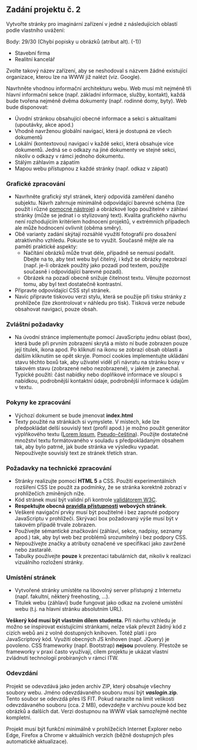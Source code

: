 <h2>Zadání projektu č. 2</h2>
<p>Vytvořte stránky pro imaginární zařízení v jedné z následujících oblastí podle vlastního uvážení:</p>
<p>Body: 29/30 (Chybí popisky u obrázků (atribut alt). (-1))</p>
<ul>
<li>Stavební firma</li>
<li>Realitní kancelář</li>
</ul>

<p>Zvolte takový název zařízení, aby se neshodoval s názvem žádné existující organizace, kterou lze na WWW již nalézt (viz. Google).</p>
<p>Navrhněte vhodnou informační architekturu webu. Web musí mít nejméně tři hlavní informační sekce (např. základní informace, služby, kontakt), každá bude tvořena nejméně dvěma dokumenty (např. rodinné domy, byty). Web bude disponovat:</p>
<ul>
    <li>Úvodní stránkou obsahující obecné informace a sekci s aktualitami
	(upoutávky, akce apod.)</li>
    <li>Vhodně navrženou globální navigací, která je dostupná ze všech dokumentů</li>
    <li>Lokální (kontextovou) navigací v každé sekci, která obsahuje více dokumentů. Jedná se o odkazy na jiné dokumenty ve stejné sekci, nikoliv o odkazy v rámci jednoho dokumentu.</li>
    <li>Stálým záhlavím a zápatím</li>
    <li>Mapou webu přístupnou z každé stránky (např. odkaz v zápatí)</li>
</ul>

<h3>Grafické zpracování</h3>
<ul>
<li>Navrhněte grafický styl stránek, který odpovídá zaměření daného subjektu. Návrh zahrnuje minimálně odpovídající barevné schéma (lze použít i různé <a href="http://wellstyled.com/tools/">pomocné nástroje</a>) a obrázkové logo použitelné v záhlaví stránky (může se jednat i o stylizovaný text). Kvalita grafického návrhu není rozhodujícím kritériem hodnocení projektů, v extrémních případech ale může hodnocení ovlivnit (oběma směry).</li>
<li>Obě varianty zadání skýtají rozsáhlé využití fotografií pro dosažení atraktivního vzhledu. Pokuste se to využít. Současně mějte ale na paměti praktické aspekty:
    <ul>
    <li>Načítání obrázků může trvat déle, případně se nemusí podařit. Dbejte na to, aby text webu byl čitelný, i když se obrázky nezobrazí (např. je-li obrázek použitý jako pozadí pod textem, použijte současně i odpovídající barevné pozadí).</li>
    <li>Obrázek na pozadí obecně snižuje čitelnost textu. Věnujte pozornost tomu, aby byl text dostatečně kontrastní.</li>
    </ul>
</li>
<li>Připravte odpovídající CSS styl stránek.</li>
<li>Navíc připravte tiskovou verzi stylu, která se použije při tisku stránky z prohlížeče (lze zkontrolovat v náhledu pro tisk). Tisková verze nebude obsahovat navigaci, pouze obsah.</li>
</ul>

<h3>Zvláštní požadavky</h3>
<ul>
<li>Na úvodní stránce implementujte pomocí JavaScriptu jednu oblast (box), která bude při prvním zobrazení skrytá a místo ní bude zobrazen pouze její titulek, ikona apod. Po kliknutí na ikonu se zobrazí obsah oblasti a dalším kliknutím se opět skryje. Pomocí cookies implementujte ukládání stavu těchto boxů tak, aby uživatel viděl při návratu na stránku boxy v takovém stavu (zobrazené nebo nezobrazené), v jakém je zanechal. Typické použití: část nabídky nebo doplňkové informace ve sloupci s nabídkou, podrobnější kontaktní údaje, podrobnější informace k údajům v textu.</li>
</ul>

<h3>Pokyny ke zpracování</h3>
<ul>
<li>Výchozí dokument se bude jmenovat <strong>index.html</strong></li>
<li>Texty použité na stránkách si vymyslete. V místech, kde lze předpokládat delší souvislý text (profil apod.) je možno použít generátor výplňkového textu
(<a href="http://www.lipsum.com/">Lorem Ipsum</a>,
<a href="http://www.wellstyled.com/tools/">Pseudo-čeština</a>). Použijte
dostatečné množství textu formátovaného v souladu s předpokládaným obsahem tak, aby bylo patrné, jak bude stránka ve výsledku vypadat. Nepoužívejte souvislý text ze stránek třetích stran.
</li>
</ul>

<h3>Požadavky na technické zpracování</h3>
<ul>
<li>Stránky realizujte pomocí <strong>HTML 5</strong> a CSS. Použití experimentálních rozšíření CSS lze použít za podmínky, že se stránka korektně zobrazí v prohlížečích zmíněných níže.</li>
<li>Kód stránek musí být validní při kontrole <a href="http://validator.w3.org">validátorem W3C</a>.</li>
<li><strong>Respektujte obecná <a href="http://www.pravidla-pristupnosti.cz/">pravidla přístupnosti</a> webových stránek</strong>.</li>
<li>Veškeré navigační prvky musí být použitelné i bez zapnuté podpory JavaScriptu v prohlížeči. Skrývací box požadovaný výše musí být v takovém případě trvale zobrazen.</li>
<li>Používejte sémantické značkování (záhlaví, sekce, nadpisy, seznamy apod.) tak, aby byl web bez problémů srozumitelný i bez podpory CSS.</li>
<li>Nepoužívejte značky a atributy označené ve specifikaci jako zavržené nebo zastaralé.</li>
<li>Tabulky používejte <strong>pouze</strong> k prezentaci tabulárních dat,
nikoliv k realizaci vizuálního rozložení stránky.</li>
</ul>

<h3>Umístění stránek</h3>
<ul>
<li>Vytvořené stránky umístěte na libovolný server přístupný z Internetu (např. fakultní, některý freehosting, ...).</li>
<li>Titulek webu (záhlaví) bude fungovat jako odkaz na zvolené umístění webu (t.j. na hlavní stránku absolutním URL).</li>
</ul>

<p><strong>Veškerý kód musí být vlastním dílem studenta.</strong> Při návrhu vzhledu je možno se inspirovat existujícími stránkami, nelze však převzít žádný kód z cizích webů ani z volně dostupných knihoven. Totéž platí i pro JavaScriptový kód. Využití obecných JS knihoven (např. JQuery) je povoleno. CSS frameworky (např. Bootstrap) <strong>nejsou</strong> povoleny. Přestože se frameworky v praxi často využívají, cílem projektu je ukázat vlastní zvládnutí technologií probíraných v rámci ITW.</p>

<h3>Odevzdání</h3>
<p>Projekt se odevzdává jako jeden archiv ZIP, který obsahuje všechny
soubory webu. Jméno odevzdávaného souboru musí být 
<strong><i>vaslogin</i>.zip</strong>. Tento soubor se odevzdá přes IS FIT. Pokud narazíte na limit velikosti odevzdávaného souboru (cca. 2 MB), odevzdejte v archivu pouze kód bez obrázků a dalších dat. Verzi dostupnou na WWW však samozřejmě nechte kompletní.</p>

<p>Projekt musí být funkční minimálně v prohlížečích Internet Explorer nebo Edge, Firefox a Chrome v aktuálních verzích (běžně dostupných přes automatické aktualizace).</p>
